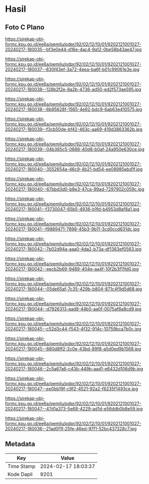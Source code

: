 # Hasil

## Foto C Plano

https://sirekap-obj-formc.kpu.go.id/ee6a/pemilu/pdpr/92/02/12/10/01/9202121001027-20240217-180035--bf3e0e44-d16e-4ac4-9a12-0be58b43ae47.jpg

https://sirekap-obj-formc.kpu.go.id/ee6a/pemilu/pdpr/92/02/12/10/01/9202121001027-20240217-180037--830f43ef-3a72-4eea-ba6f-b01c99061e3e.jpg

https://sirekap-obj-formc.kpu.go.id/ee6a/pemilu/pdpr/92/02/12/10/01/9202121001027-20240217-180038--128b2f2e-8a2b-4736-ad50-ed2f573ae595.jpg

https://sirekap-obj-formc.kpu.go.id/ee6a/pemilu/pdpr/92/02/12/10/01/9202121001027-20240217-180038--6b95628f-1565-4e92-bdc9-6ab63e410575.jpg

https://sirekap-obj-formc.kpu.go.id/ee6a/pemilu/pdpr/92/02/12/10/01/9202121001027-20240217-180039--f3cb50de-bf42-463c-aa69-419d3863362b.jpg

https://sirekap-obj-formc.kpu.go.id/ee6a/pemilu/pdpr/92/02/12/10/01/9202121001027-20240217-180039--04b385c5-0888-40d8-b0af-24a950e630ce.jpg

https://sirekap-obj-formc.kpu.go.id/ee6a/pemilu/pdpr/92/02/12/10/01/9202121001027-20240217-180040--3552654a-46c9-4b21-bd54-ee08985ebd1f.jpg

https://sirekap-obj-formc.kpu.go.id/ee6a/pemilu/pdpr/92/02/12/10/01/9202121001027-20240217-180040--67bbd3d0-b8e3-47ca-99ad-7297902c059c.jpg

https://sirekap-obj-formc.kpu.go.id/ee6a/pemilu/pdpr/92/02/12/10/01/9202121001027-20240217-180041--f3730047-65b5-4936-b1fd-b4953d8af8a1.jpg

https://sirekap-obj-formc.kpu.go.id/ee6a/pemilu/pdpr/92/02/12/10/01/9202121001027-20240217-180041--f9889471-7898-45b3-9b11-3cd0ccd631dc.jpg

https://sirekap-obj-formc.kpu.go.id/ee6a/pemilu/pdpr/92/02/12/10/01/9202121001027-20240217-180042--7b02d94a-aaa0-4da2-b73a-df1363ef0563.jpg

https://sirekap-obj-formc.kpu.go.id/ee6a/pemilu/pdpr/92/02/12/10/01/9202121001027-20240217-180042--eecb2b69-9489-404e-aa4f-10f2b3f11fd0.jpg

https://sirekap-obj-formc.kpu.go.id/ee6a/pemilu/pdpr/92/02/12/10/01/9202121001027-20240217-180044--05de65af-7c35-429b-b804-871c4f9d5d68.jpg

https://sirekap-obj-formc.kpu.go.id/ee6a/pemilu/pdpr/92/02/12/10/01/9202121001027-20240217-180044--d7926313-aad8-44b5-aa0f-0075af8a8cd9.jpg

https://sirekap-obj-formc.kpu.go.id/ee6a/pemilu/pdpr/92/02/12/10/01/9202121001027-20240217-180045--c52d3c44-f543-4f32-914c-10759bca7b0c.jpg

https://sirekap-obj-formc.kpu.go.id/ee6a/pemilu/pdpr/92/02/12/10/01/9202121001027-20240217-180045--880d8ff2-2c0e-43bd-89f8-a5d0ed9b1568.jpg

https://sirekap-obj-formc.kpu.go.id/ee6a/pemilu/pdpr/92/02/12/10/01/9202121001027-20240217-180046--2c5a67a6-c43b-449b-aad1-e6432d106d9b.jpg

https://sirekap-obj-formc.kpu.go.id/ee6a/pemilu/pdpr/92/02/12/10/01/9202121001027-20240217-180047--ee0bb19f-c9f2-4521-92a2-f6235f1493ce.jpg

https://sirekap-obj-formc.kpu.go.id/ee6a/pemilu/pdpr/92/02/12/10/01/9202121001027-20240217-180047--47d1a373-5e68-4229-ad1d-e56ddb0b8e59.jpg

https://sirekap-obj-formc.kpu.go.id/ee6a/pemilu/pdpr/92/02/12/10/01/9202121001027-20240217-180036--21ad0f1f-25fe-46ed-97f1-52bc437328c7.jpg


## Metadata

| Key        | Value               |
| ---------- | ------------------- |
| Time Stamp | 2024-02-17 18:03:37 |
| Kode Dapil | 9201                |



